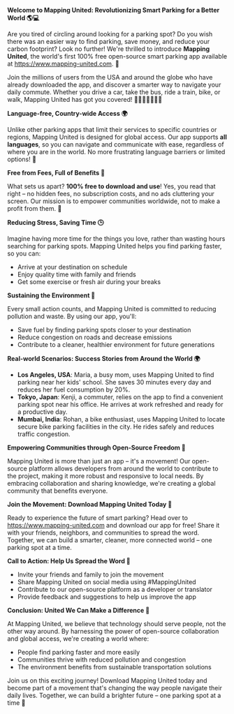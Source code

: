 **Welcome to Mapping United: Revolutionizing Smart Parking for a Better World 🌎💻**

Are you tired of circling around looking for a parking spot? Do you wish there was an easier way to find parking, save money, and reduce your carbon footprint? Look no further! We're thrilled to introduce **Mapping United**, the world's first 100% free open-source smart parking app available at https://www.mapping-united.com. 🌟

Join the millions of users from the USA and around the globe who have already downloaded the app, and discover a smarter way to navigate your daily commute. Whether you drive a car, take the bus, ride a train, bike, or walk, Mapping United has got you covered! 🚗🚌🚂🚴‍♀️🚶‍♂️

**Language-free, Country-wide Access 🌍**

Unlike other parking apps that limit their services to specific countries or regions, Mapping United is designed for global access. Our app supports **all languages**, so you can navigate and communicate with ease, regardless of where you are in the world. No more frustrating language barriers or limited options! 💬

**Free from Fees, Full of Benefits 🤑**

What sets us apart? **100% free to download and use**! Yes, you read that right – no hidden fees, no subscription costs, and no ads cluttering your screen. Our mission is to empower communities worldwide, not to make a profit from them. 💸

**Reducing Stress, Saving Time 🕒**

Imagine having more time for the things you love, rather than wasting hours searching for parking spots. Mapping United helps you find parking faster, so you can:

* Arrive at your destination on schedule
* Enjoy quality time with family and friends
* Get some exercise or fresh air during your breaks

**Sustaining the Environment 🌿**

Every small action counts, and Mapping United is committed to reducing pollution and waste. By using our app, you'll:

* Save fuel by finding parking spots closer to your destination
* Reduce congestion on roads and decrease emissions
* Contribute to a cleaner, healthier environment for future generations

**Real-world Scenarios: Success Stories from Around the World 🌍**

* **Los Angeles, USA**: Maria, a busy mom, uses Mapping United to find parking near her kids' school. She saves 30 minutes every day and reduces her fuel consumption by 20%.
* **Tokyo, Japan**: Kenji, a commuter, relies on the app to find a convenient parking spot near his office. He arrives at work refreshed and ready for a productive day.
* **Mumbai, India**: Rohan, a bike enthusiast, uses Mapping United to locate secure bike parking facilities in the city. He rides safely and reduces traffic congestion.

**Empowering Communities through Open-Source Freedom 🌈**

Mapping United is more than just an app – it's a movement! Our open-source platform allows developers from around the world to contribute to the project, making it more robust and responsive to local needs. By embracing collaboration and sharing knowledge, we're creating a global community that benefits everyone.

**Join the Movement: Download Mapping United Today 📲**

Ready to experience the future of smart parking? Head over to https://www.mapping-united.com and download our app for free! Share it with your friends, neighbors, and communities to spread the word. Together, we can build a smarter, cleaner, more connected world – one parking spot at a time.

**Call to Action: Help Us Spread the Word 📢**

* Invite your friends and family to join the movement
* Share Mapping United on social media using #MappingUnited
* Contribute to our open-source platform as a developer or translator
* Provide feedback and suggestions to help us improve the app

**Conclusion: United We Can Make a Difference 🌈**

At Mapping United, we believe that technology should serve people, not the other way around. By harnessing the power of open-source collaboration and global access, we're creating a world where:

* People find parking faster and more easily
* Communities thrive with reduced pollution and congestion
* The environment benefits from sustainable transportation solutions

Join us on this exciting journey! Download Mapping United today and become part of a movement that's changing the way people navigate their daily lives. Together, we can build a brighter future – one parking spot at a time 🌟